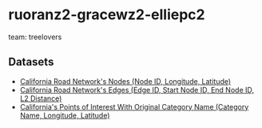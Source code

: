 # ruoranz2-gracewz2-elliepc2
team: treelovers

## Datasets
- [California Road Network's Nodes (Node ID, Longitude, Latitude)](https://www.cs.utah.edu/~lifeifei/research/tpq/cal.cnode)
- [California Road Network's Edges (Edge ID, Start Node ID, End Node ID, L2 Distance)](https://www.cs.utah.edu/~lifeifei/research/tpq/cal.cedge)
- [California's Points of Interest With Original Category Name (Category Name, Longitude, Latitude)](https://www.cs.utah.edu/~lifeifei/research/tpq/CA)
